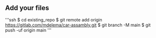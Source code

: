 ## Add your files

'''ssh
    $ cd existing_repo
    $ git remote add origin https://gitlab.com/mdelema/car-assambly.git
    $ git branch -M main
    $ git push -uf origin main
'''
